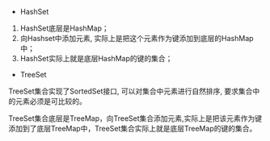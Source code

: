 - HashSet

1. HashSet底层是HashMap；
2. 向Hashset中添加元素, 实际上是把这个元素作为键添加到底层的HashMap中；
3. HashSet实际上就是底层HashMap的键的集合；

- TreeSet

TreeSet集合实现了SortedSet接口, 可以对集合中元素进行自然排序, 要求集合中的元素必须是可比较的。

TreeSet集合底层是TreeMap，向TreeSet集合添加元素,实际上是把该元素作为键添加到了底层TreeMap中，TreeSet集合实际上就是底层TreeMap的键的集合。

